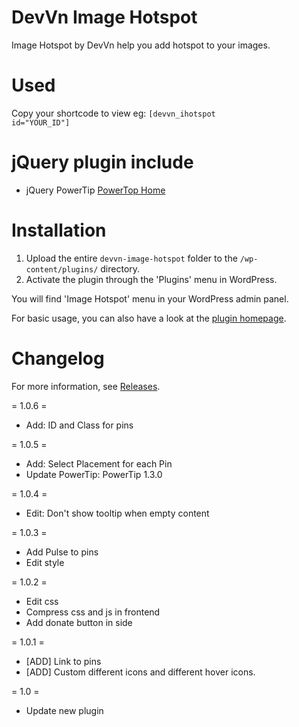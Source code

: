 # DevVn Image Hotspot

Image Hotspot by DevVn help you add hotspot to your images.

# Used

Copy your shortcode to view eg: <code>[devvn_ihotspot id="YOUR_ID"]</code>

# jQuery plugin include

- jQuery PowerTip [PowerTop Home](https://stevenbenner.github.io/jquery-powertip/)


# Installation

1. Upload the entire `devvn-image-hotspot` folder to the `/wp-content/plugins/` directory.
1. Activate the plugin through the 'Plugins' menu in WordPress.

You will find 'Image Hotspot' menu in your WordPress admin panel.

For basic usage, you can also have a look at the [plugin homepage](http://levantoan.com/devvn-image-hotspot).
# Changelog

For more information, see [Releases](http://levantoan.com/devvn-image-hotspot).

= 1.0.6 =

* Add: ID and Class for pins

= 1.0.5 =

* Add: Select Placement for each Pin
* Update PowerTip: PowerTip 1.3.0

= 1.0.4 =

* Edit: Don't show tooltip when empty content

= 1.0.3 =

* Add Pulse to pins
* Edit style

= 1.0.2 =

* Edit css
* Compress css and js in frontend
* Add donate button in side

= 1.0.1 =

* [ADD] Link to pins
* [ADD] Custom different icons and different hover icons.

= 1.0 =

* Update new plugin
